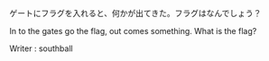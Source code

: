 ゲートにフラグを入れると、何かが出てきた。フラグはなんでしょう？

In to the gates go the flag, out comes something. What is the flag?

Writer : southball

